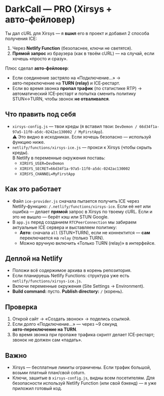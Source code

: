 # DarkCall — PRO (Xirsys + авто‑фейловер)

Ты дал cURL для Xirsys — я **вшил** его в проект и добавил 2 способа получения ICE:
1) Через **Netlify Function** (безопаснее, ключи не светятся).
2) **Прямой запрос** из браузера (как в твоём cURL) — на случай, если хочешь «просто и сразу».

Плюс сделал **авто‑фейловер**:
- Если соединение застряло на «Подключение…» → авто‑переключение на **TURN (relay)** и ICE‑рестарт.
- Если во время звонка **пропал трафик** (по статистике RTP) → автоматический ICE‑рестарт и попытка сменить политику STUN↔TURN, чтобы звонок **не отваливался**.

## Что править под себя
- `xirsys-config.js` — твои креды (я вставил твои: `DevDemon / 66d34f1a-97a5-11f0-a5dc-0242ac130002 / MyFirstApp`).  
  ⚠️ Это видно в исходниках. Если хочешь безопасно — используй функцию ниже.
- `netlify/functions/xirsys-ice.js` — прокси к Xirsys (чтобы скрыть креды).  
  В Netlify в переменные окружения поставь:
  - `XIRSYS_USER=DevDemon`
  - `XIRSYS_SECRET=66d34f1a-97a5-11f0-a5dc-0242ac130002`
  - `XIRSYS_CHANNEL=MyFirstApp`

## Как это работает
- Файл `ice-provider.js` сначала пытается получить ICE через Netlify‑функцию: `/.netlify/functions/xirsys-ice`. Если её нет или ошибка — делает **прямой** запрос в Xirsys по твоему cURL. Если и это не вышло — берёт кэш или STUN Google.
- В `app.js` перед созданием `RTCPeerConnection` мы забираем актуальные ICE сервера и выставляем политику:
  - **Авто**: сначала `all` (STUN+TURN), если не коннектится — **сам** переключается на `relay` (только TURN).
  - Можно вручную включить «Только TURN (relay)» в интерфейсе.

## Деплой на Netlify
- Положи всё содержимое архива в корень репозитория.  
- Если планируешь Netlify Functions: структура уже есть `netlify/functions/xirsys-ice.js`.  
- Включи переменные окружения (Site Settings → Environment).  
- **Build command:** пусто. **Publish directory:** `/` (корень).

## Проверка
1. Открой сайт → «Создать звонок» → поделись ссылкой.  
2. Если долго «Подключение…» — через ~9 секунд **авто‑переключение на TURN**.  
3. Во время звонка при пропаже трафика скрипт делает ICE‑рестарт; звонок не должен сам «падать».

## Важно
- Xirsys — бесплатные лимиты ограничены. Если трафик большой, возьми платный план/свой coturn.  
- Ключи, зашитые в `xirsys-config.js`, видны всем посетителям. Для безопасности используй Netlify Function (или свой бэкенд) — я уже приложил готовый код.

